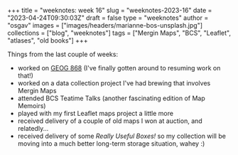 
+++
title = "weeknotes: week 16"
slug = "weeknotes-2023-16"
date = "2023-04-24T09:30:03Z"
draft = false
type = "weeknotes"
author = "osgav"
images = ["images/headers/marianne-bos-unsplash.jpg"]
collections = ["blog", "weeknotes"]
tags = ["Mergin Maps", "BCS", "Leaflet", "atlases", "old books"]
+++

Things from the last couple of weeks:

<!--more-->

- worked on [GEOG 868](https://roam.libraries.psu.edu/node/1357) (I've finally gotten around to resuming work on that!)
- worked on a data collection project I've had brewing that involves Mergin Maps
- attended BCS Teatime Talks (another fascinating edition of Map Memoirs)
- played with my first Leaflet maps project a little more
- received delivery of a couple of old maps I won at auction, and relatedly...
- received delivery of some *Really Useful Boxes!* so my collection will be moving into a much better long-term storage situation, wahey :)
